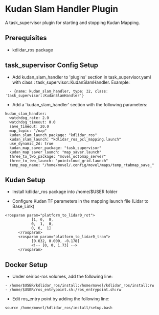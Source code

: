 # Kudan Slam Handler Plugin
A task\_supervisor plugin for starting and stopping Kudan Mapping.

## Prerequisites
* kdlidar_ros package

## task\_supervisor Config Setup

* Add kudan\_slam\_handler to 'plugins' section in task\_supervisor.yaml with class : task\_supervisor::KudanSlamHandler. Example:

```
  - {name: kudan_slam_handler, type: 32, class: 'task_supervisor::KudanSlamHandler'}
```

* Add a 'kudan_slam_handler' section with the following parameters:
```
kudan_slam_handler:
  watchdog_rate: 2.0
  watchdog_timeout: 0.0
  save_timeout: 20.0
  map_topic: "/map"
  kudan_slam_launch_package: "kdlidar_ros"
  kudan_slam_launch: "kdlidar_ros_pcl_mapping.launch"
  use_dynamic_2d: true
  kudan_map_saver_package: "task_supervisor"
  kudan_map_saver_launch: "map_saver.launch"
  three_to_two_package: "movel_octomap_server"
  three_to_two_launch: "pointcloud_grid.launch"
  temp_map_name: "/home/movel/.config/movel/maps/temp_rtabmap_save_"
```
## Kudan Setup
* Install kdlidar_ros package into /home/$USER folder

* Configure Kudan TF parameters in the mapping launch file (Lidar to Base_Link)
```
<rosparam param="platform_to_lidar0_rot">
            [1, 0,  0,
            0,  1,  0,
            0, 0,  1]
      </rosparam>
      <rosparam param="platform_to_lidar0_tran">
            [0.032, 0.000, -0.178]
            <!-- [0, 0, 1.73] -->
      </rosparam>
```

## Docker Setup
* Under seirios-ros volumes, add the following line:
```
- /home/$USER/kdlidar_ros/install:/home/movel/kdlidar_ros/install:rw
- /home/$USER/ros_entrypoint.sh:/ros_entrypoint.sh:rw  
```

* Edit ros_entry point by adding the following line:
```
source /home/movel/kdlidar_ros/install/setup.bash
```